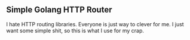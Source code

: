 ## Simple Golang HTTP Router

I hate HTTP routing libraries. Everyone is just way to clever for me. I just want some simple shit, so this is what I use for my crap.
